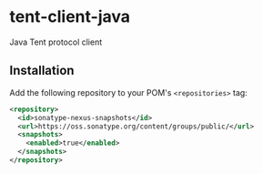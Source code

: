tent-client-java
================

Java Tent protocol client

## Installation

Add the following repository to your POM's `<repositories>` tag:

````xml
<repository>
  <id>sonatype-nexus-snapshots</id>
  <url>https://oss.sonatype.org/content/groups/public/</url>
  <snapshots>
    <enabled>true</enabled>
  </snapshots>
</repository>
````

